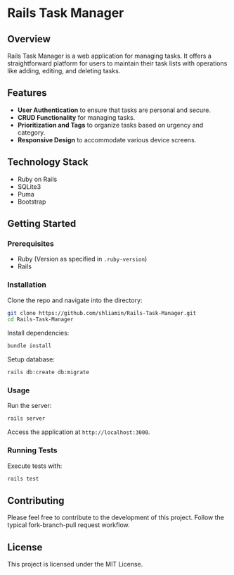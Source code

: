 # Rails Task Manager

## Overview
Rails Task Manager is a web application for managing tasks. It offers a straightforward platform for users to maintain their task lists with operations like adding, editing, and deleting tasks.

## Features
- **User Authentication** to ensure that tasks are personal and secure.
- **CRUD Functionality** for managing tasks.
- **Prioritization and Tags** to organize tasks based on urgency and category.
- **Responsive Design** to accommodate various device screens.

## Technology Stack
- Ruby on Rails
- SQLite3
- Puma
- Bootstrap

## Getting Started

### Prerequisites
- Ruby (Version as specified in `.ruby-version`)
- Rails

### Installation
Clone the repo and navigate into the directory:
```bash
git clone https://github.com/shliamin/Rails-Task-Manager.git
cd Rails-Task-Manager
```

Install dependencies:
```bash
bundle install
```

Setup database:
```bash
rails db:create db:migrate
```

### Usage
Run the server:
```bash
rails server
```

Access the application at `http://localhost:3000`.

### Running Tests
Execute tests with:
```bash
rails test
```

## Contributing
Please feel free to contribute to the development of this project. Follow the typical fork-branch-pull request workflow.

## License
This project is licensed under the MIT License.








